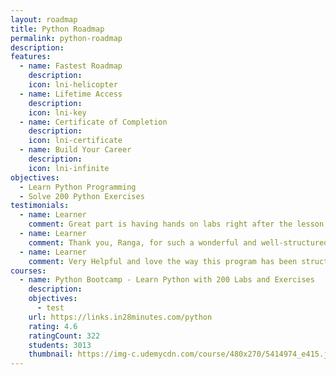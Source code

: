 ```yaml
---
layout: roadmap
title: Python Roadmap
permalink: python-roadmap
description: 
features:
  - name: Fastest Roadmap
    description: 
    icon: lni-helicopter
  - name: Lifetime Access
    description: 
    icon: lni-key
  - name: Certificate of Completion
    description: 
    icon: lni-certificate
  - name: Build Your Career
    description: 
    icon: lni-infinite
objectives:
  - Learn Python Programming
  - Solve 200 Python Exercises
testimonials:
  - name: Learner
    comment: Great part is having hands on labs right after the lesson, which helps us to go through twice with the same topic. Awesome course.
  - name: Learner
    comment: Thank you, Ranga, for such a wonderful and well-structured course.
  - name: Learner
    comment: Very Helpful and love the way this program has been structured from the beginning to the end.
courses:
  - name: Python Bootcamp - Learn Python with 200 Labs and Exercises
    description:
    objectives:
      - test
    url: https://links.in28minutes.com/python
    rating: 4.6
    ratingCount: 322
    students: 3013
    thumbnail: https://img-c.udemycdn.com/course/480x270/5414974_e415.jpg
---
```

